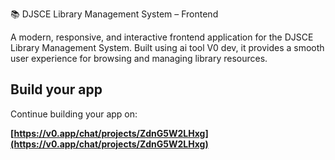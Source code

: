 
📚 DJSCE Library Management System – Frontend

A modern, responsive, and interactive frontend application for the DJSCE Library Management System.
Built using ai tool V0 dev, it provides a smooth user experience for browsing and managing library resources.




## Build your app

Continue building your app on:

**[https://v0.app/chat/projects/ZdnG5W2LHxg](https://v0.app/chat/projects/ZdnG5W2LHxg)**

